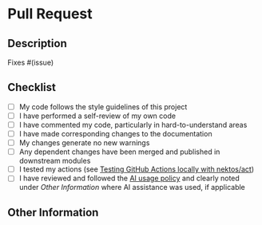 # Pull Request

## Description

<!-- Please include a summary of the change and which issue is fixed. 
Please also include relevant motivation and context. List any dependencies that are required for this change. -->

Fixes #(issue)

## Checklist

<!-- Mark items as complete by putting an `x` in the brackets: [x] -->

- [ ] My code follows the style guidelines of this project
- [ ] I have performed a self-review of my own code
- [ ] I have commented my code, particularly in hard-to-understand areas
- [ ] I have made corresponding changes to the documentation
- [ ] My changes generate no new warnings
- [ ] Any dependent changes have been merged and published in downstream modules
- [ ] I tested my actions (see [Testing GitHub Actions locally with nektos/act](https://github.com/TheDanniCraft/activity-log/blob/master/CONTRIBUTING.md#test_tube-testing-github-actions-locally-with-nektosact))
- [ ] I have reviewed and followed the [AI usage policy](https://github.com/TheDanniCraft/activity-log/blob/master/CONTRIBUTING.md#robot-usage-of-ai-in-contributions) and clearly noted under *Other Information* where AI assistance was used, if applicable

## Other Information

<!-- Any other information that is important to this PR such as screenshots, 
details on how AI was used (if applicable), or how the changes looks before and after the change. -->
